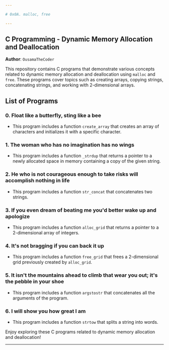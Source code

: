 ```yaml
---

# 0x0A. malloc, free

---
```


## C Programming - Dynamic Memory Allocation and Deallocation

**Author**: `OusamaTheCoder`

This repository contains C programs that demonstrate various concepts related to dynamic memory allocation and deallocation using `malloc` and `free`. These programs cover topics such as creating arrays, copying strings, concatenating strings, and working with 2-dimensional arrays.

## List of Programs

### 0. Float like a butterfly, sting like a bee
- This program includes a function `create_array` that creates an array of characters and initializes it with a specific character.

### 1. The woman who has no imagination has no wings
- This program includes a function `_strdup` that returns a pointer to a newly allocated space in memory containing a copy of the given string.

### 2. He who is not courageous enough to take risks will accomplish nothing in life
- This program includes a function `str_concat` that concatenates two strings.

### 3. If you even dream of beating me you'd better wake up and apologize
- This program includes a function `alloc_grid` that returns a pointer to a 2-dimensional array of integers.

### 4. It's not bragging if you can back it up
- This program includes a function `free_grid` that frees a 2-dimensional grid previously created by `alloc_grid`.

### 5. It isn't the mountains ahead to climb that wear you out; it's the pebble in your shoe
- This program includes a function `argstostr` that concatenates all the arguments of the program.

### 6. I will show you how great I am
- This program includes a function `strtow` that splits a string into words.

Enjoy exploring these C programs related to dynamic memory allocation and deallocation!

---
